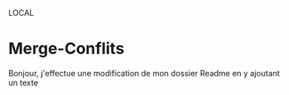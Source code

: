 LOCAL

# Merge-Conflits

Bonjour, j'effectue une modification de mon dossier Readme en y ajoutant un texte

